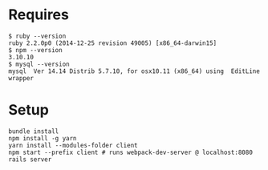 

# Requires
    $ ruby --version
    ruby 2.2.0p0 (2014-12-25 revision 49005) [x86_64-darwin15]
    $ npm --version
    3.10.10
    $ mysql --version
    mysql  Ver 14.14 Distrib 5.7.10, for osx10.11 (x86_64) using  EditLine wrapper

# Setup
    bundle install
    npm install -g yarn
    yarn install --modules-folder client
    npm start --prefix client # runs webpack-dev-server @ localhost:8080
    rails server